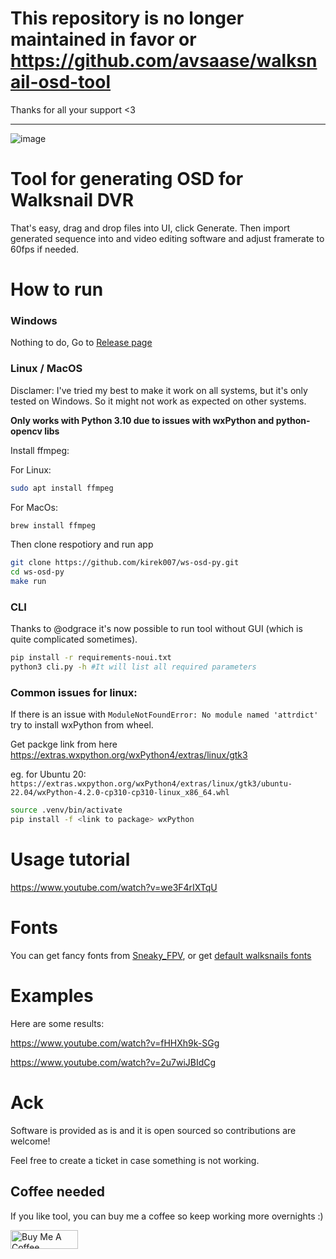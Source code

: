 # This repository is no longer maintained in favor or https://github.com/avsaase/walksnail-osd-tool

Thanks for all your support <3 


---

![image](https://user-images.githubusercontent.com/1878027/210377476-0ca2a14e-71d7-40d8-add5-3d5d6f00a006.png)

# Tool for generating OSD for Walksnail DVR

That's easy, drag and drop files into UI, click Generate.
Then import generated sequence into and video editing software and adjust framerate to 60fps if needed.

# How to run

### Windows
Nothing to do, Go to [Release page](https://github.com/kirek007/ws-osd-py/releases)

### Linux / MacOS

Disclamer: I've tried my best to make it work on all systems, but it's only tested on Windows. So it might not work as expected 
on other systems.

**Only works with Python 3.10 due to issues with wxPython and python-opencv libs**

Install ffmpeg:

For Linux:
```bash
sudo apt install ffmpeg 
```

For MacOs:
```bash
brew install ffmpeg
```

Then clone respotiory and run app

```bash
git clone https://github.com/kirek007/ws-osd-py.git
cd ws-osd-py
make run
```

### CLI

Thanks to @odgrace it's now possible to run tool without GUI (which is quite complicated sometimes).
```bash
pip install -r requirements-noui.txt
python3 cli.py -h #It will list all required parameters
```


### Common issues for linux:
If there is an issue with `ModuleNotFoundError: No module named 'attrdict'` try to install wxPython from wheel.

Get packge link from here https://extras.wxpython.org/wxPython4/extras/linux/gtk3

eg. for Ubuntu 20: `https://extras.wxpython.org/wxPython4/extras/linux/gtk3/ubuntu-22.04/wxPython-4.2.0-cp310-cp310-linux_x86_64.whl`

```bash
source .venv/bin/activate
pip install -f <link to package> wxPython
```

# Usage tutorial

https://www.youtube.com/watch?v=we3F4rIXTqU

# Fonts
You can get fancy fonts from [Sneaky_FPV](https://sites.google.com/view/sneaky-fpv/home?pli=1), or get [default walksnails fonts](https://drive.google.com/file/d/1c3CRgXYQaM3Tt4ukLSIvoogScQZs9w49/view)

# Examples
Here are some results:

https://www.youtube.com/watch?v=fHHXh9k-SGg

https://www.youtube.com/watch?v=2u7wiJBIdCg

# Ack
Software is provided as is and it is open sourced so contributions are welcome! 

Feel free to create a ticket in case something is not working. 


## Coffee needed
If you like tool, you can buy me a coffee so keep working more overnights :) 

<a href="https://www.buymeacoffee.com/kirek" target="_blank"><img src="https://cdn.buymeacoffee.com/buttons/v2/default-yellow.png" alt="Buy Me A Coffee" style="height: 30px !important;width: 108 !important;" ></a>
